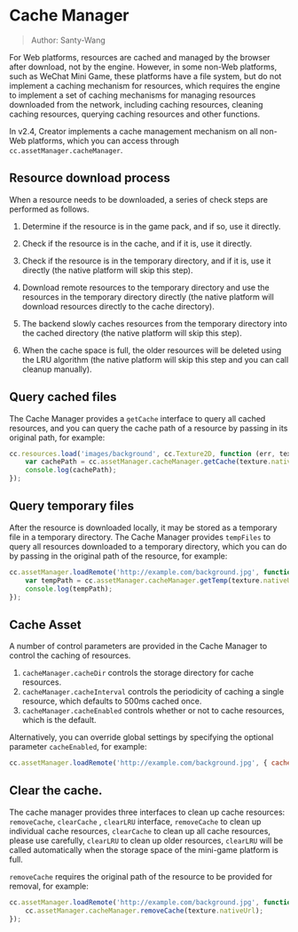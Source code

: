 # Cache Manager

> Author: Santy-Wang

For Web platforms, resources are cached and managed by the browser after download, not by the engine. However, in some non-Web platforms, such as WeChat Mini Game, these platforms have a file system, but do not implement a caching mechanism for resources, which requires the engine to implement a set of caching mechanisms for managing resources downloaded from the network, including caching resources, cleaning caching resources, querying caching resources and other functions.

In v2.4, Creator implements a cache management mechanism on all non-Web platforms, which you can access through `cc.assetManager.cacheManager`.

## Resource download process

When a resource needs to be downloaded, a series of check steps are performed as follows.

1. Determine if the resource is in the game pack, and if so, use it directly.

2. Check if the resource is in the cache, and if it is, use it directly.

3. Check if the resource is in the temporary directory, and if it is, use it directly (the native platform will skip this step).

4. Download remote resources to the temporary directory and use the resources in the temporary directory directly (the native platform will download resources directly to the cache directory).

5. The backend slowly caches resources from the temporary directory into the cached directory (the native platform will skip this step).

6. When the cache space is full, the older resources will be deleted using the LRU algorithm (the native platform will skip this step and you can call cleanup manually).

## Query cached files

The Cache Manager provides a `getCache` interface to query all cached resources, and you can query the cache path of a resource by passing in its original path, for example:

```js
cc.resources.load('images/background', cc.Texture2D, function (err, texture) {
    var cachePath = cc.assetManager.cacheManager.getCache(texture.nativeUrl);
    console.log(cachePath);
});
```

## Query temporary files

After the resource is downloaded locally, it may be stored as a temporary file in a temporary directory. The Cache Manager provides `tempFiles` to query all resources downloaded to a temporary directory, which you can do by passing in the original path of the resource, for example:

```js
cc.assetManager.loadRemote('http://example.com/background.jpg', function (err, texture) {
    var tempPath = cc.assetManager.cacheManager.getTemp(texture.nativeUrl);
    console.log(tempPath);
});
```

## Cache Asset

A number of control parameters are provided in the Cache Manager to control the caching of resources.

1. `cacheManager.cacheDir` controls the storage directory for cache resources.
2. `cacheManager.cacheInterval` controls the periodicity of caching a single resource, which defaults to 500ms cached once.
3. `cacheManager.cacheEnabled` controls whether or not to cache resources, which is the default.

Alternatively, you can override global settings by specifying the optional parameter `cacheEnabled`, for example:

```js
cc.assetManager.loadRemote('http://example.com/background.jpg', { cacheEnabled: true }, callback);
```

## Clear the cache.

The cache manager provides three interfaces to clean up cache resources: `removeCache`, `clearCache` , `clearLRU` interface, `removeCache` to clean up individual cache resources, `clearCache` to clean up all cache resources, please use carefully, `clearLRU` to clean up older resources, `clearLRU` will be called automatically when the storage space of the mini-game platform is full.

`removeCache` requires the original path of the resource to be provided for removal, for example:

```js
cc.assetManager.loadRemote('http://example.com/background.jpg', function (err, texture) {
    cc.assetManager.cacheManager.removeCache(texture.nativeUrl);
});
```
